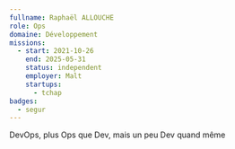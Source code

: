```yaml
---
fullname: Raphaël ALLOUCHE
role: Ops
domaine: Développement
missions:
  - start: 2021-10-26
    end: 2025-05-31
    status: independent
    employer: Malt
    startups:
      - tchap
badges:
  - segur
---
```

DevOps, plus Ops que Dev, mais un peu Dev quand même